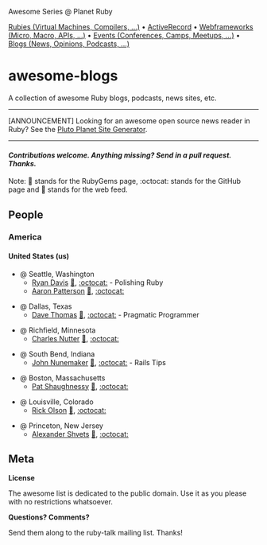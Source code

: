 Awesome Series @ Planet Ruby

[Rubies (Virtual Machines, Compilers, ...)](https://github.com/planetruby/awesome-rubies) • 
[ActiveRecord](https://github.com/planetruby/awesome-activerecord)  •
[Webframeworks (Micro, Macro, APIs, ...)](https://github.com/planetruby/awesome-webframeworks) •
[Events (Conferences, Camps, Meetups, ...)](https://github.com/planetruby/awesome-events) •
[Blogs (News, Opinions, Podcasts, ...)](https://github.com/planetruby/awesome-blogs)


# awesome-blogs

A collection of awesome Ruby blogs, podcasts, news sites, etc.

---

[ANNOUNCEMENT] Looking for an awesome open source news reader in Ruby? See the [Pluto Planet Site Generator](http://feedreader.github.io). 

---

#### _Contributions welcome. Anything missing? Send in a pull request. Thanks._


Note: :gem: stands for the RubyGems page, :octocat: stands for the GitHub page and :mega: stands for the web feed.

## People

### America

#### United States (us)

<!--
[zenspider]
  title    = Ryan Davis (Polishing Ruby) @ Seattle, WA › United States
  link     = http://blog.zenspider.com
  feed     = http://blog.zenspider.com/atom.xml
  github   = zenspider
  rubygems = ??

[tenderlove]
  title    = Aaron Patterson @ Seattle, WA › United States
  link     = http://tenderlovemaking.com
  feed     = http://tenderlovemaking.com/atom.xml
  github   = tenderlove
  rubygems = ??
-->

- @ Seattle, Washington
   - [Ryan Davis](http://blog.zenspider.com)  [:mega:](http://blog.zenspider.com/atom.xml), [:octocat:](https://github.com/zenspider) - Polishing Ruby
   - [Aaron Patterson](http://tenderlovemaking.com)  [:mega:](http://tenderlovemaking.com/atom.xml), [:octocat:](https://github.com/tenderlove)


<!--
[pragdave]
  title    = Dave Thomas (Pragmatic Programmer) @ Dallas, TX › United States
  link     = http://pragdave.me
  feed     = http://pragdave.me/atom.xml
  github   = pragdave
  rubygems = ??
-->

- @ Dallas, Texas
   -  [Dave Thomas](http://pragdave.me)  [:mega:](http://pragdave.me/atom.xml), [:octocat:](https://github.com/pragdave) - Pragmatic Programmer

<!--
[headius]
  title    = Charles Nutter @ Richfield, MN › United States
  link     = http://blog.headius.com
  feed     = http://blog.headius.com/feeds/posts/default
  github   = headius
  rubygems = ??
-->

- @ Richfield, Minnesota
   - [Charles Nutter](http://blog.headius.com)  [:mega:](http://blog.headius.com/feeds/posts/default), [:octocat:](https://github.com/headius)

<!--
[railstips]
  title    = John Nunemaker (Rails Tips) @ South Bend, IN › United States
  link     = http://railstips.org
  feed     = http://feeds.feedburner.com/railstips?format=xml
  github   = jnunemaker
  rubygems = ??
-->

- @ South Bend, Indiana
   - [John Nunemaker](http://railstips.org)  [:mega:](http://feeds.feedburner.com/railstips?format=xml), [:octocat:](https://github.com/jnunemaker) - Rails Tips

<!--
[patshaughnessy]
  title    = Pat Shaughnessy @ Boston, MA › United States
  link     = http://patshaughnessy.net
  feed     = http://feeds.feedburner.com/patshaughnessy?format=xml
  github   = patshaughnessy
  rubygems = ??
-->

- @ Boston, Massachusetts
   - [Pat Shaughnessy](http://patshaughnessy.net)  [:mega:](http://feeds.feedburner.com/patshaughnessy?format=xml), [:octocat:](https://github.com/patshaughnessy)

<!--
[technoweenie]
  title    = Rick Olson @ Louisville, CO › United States
  link     = http://techno-weenie.net
  feed     = http://feeds.feedburner.com/TechnoWeenie?format=xml
  github   = technoweenie
  rubygems = ??
-->

- @ Louisville, Colorado
   - [Rick Olson](http://techno-weenie.net)  [:mega:](http://feeds.feedburner.com/TechnoWeenie?format=xml), [:octocat:](https://github.com/technoweenie)


<!--
[shvets]
  title    = Alexander Shvets @ Princeton, NJ › United States
  link     = http://shvets.github.io/blog
  feed     = http://shvets.github.io/feed.xml
  github   = shvets
  rubygems = ??
-->

- @ Princeton, New Jersey
   - [Alexander Shvets](http://shvets.github.io/blog)  [:mega:](http://shvets.github.io/feed.xml), [:octocat:](https://github.com/shvets)


<!--
[virtuouscode]
  title    = Avdi Grimm (Virtuous Code) @ York, PA › United States
  link     = http://devblog.avdi.org
  feed     = http://feeds.feedburner.com/VirtuousCode
  github   = avdi
  rubygems = ??
## use wordpress feed ? e.g. http://devblog.avdi.org/feed/

[schneems]
  title    = Richard Schneeman @ Austin, TX › United States
  link     = http://www.schneems.com 
  feed     = http://www.schneems.com/feed.xml
  includes = Ruby|Rails|Sinatra|Jekyll
  github   = schneems
  rubygems = ??


[aaronlasseigne]
  title    = Aaron Lasseigne @ Dallas, TX › United States
  link     = http://aaronlasseigne.com
  feed     = http://aaronlasseigne.com/atom.atom
  includes = Ruby|Rails|Sinatra|Jekyll|ActiveRecord
  github   = AaronLasseigne
  rubygems = ??


[tcopeland]
  title    = Tom Copeland (Junior Developer) @ Herndon, VA › United States
  link     = http://thomasleecopeland.com
  feed     = http://thomasleecopeland.com/rss.xml
  includes = Ruby|Rails|Sinatra|Jekyll
  github   = tcopeland
  rubygems = ??

[tkrajcar]
  title    = Tim Krajcar @ Portland, OR › United States
  link     = http://timbabwe.com
  feed     = http://www.timbabwe.com/atom.xml
  includes = Ruby|Rails|Sinatra|Jekyll
  github   = tkrajcar
  rubygems = ??

[rubys]
  title    = Sam Ruby @ Raleigh, NC › United States
  link     = http://intertwingly.net/blog
  feed     = http://intertwingly.net/blog/index.atom
  includes = Ruby|Rails|Sinatra|Jekyll|Wunderbar|Opal|ruby2js|nokogumbo|Angular.rb
  github   = rubys
  rubygems = ??

[naildrivin5]
  title    = David Copeland @ Washington, DC › United States 
  link     = http://naildrivin5.com/blog
  feed     = http://naildrivin5.com/atom.xml
  includes = Ruby|Rails|Sinatra|Jekyll|Octopress|ActiveRecord|ActiveJob|GLI
  github   = davetron5000
  rubygems = ??

[graysoftinc]
  title    = James Edward Gray II @ Edmond, OK › United States
  link     = http://graysoftinc.com
  feed     = http://graysoftinc.com/feed.xml
  includes = Ruby|Rails|Sinatra|Jekyll|Regex
  github   = JEG2
  rubygems = ??

[halogenandtoast]
  title    = Matthew Mongeau (Halogen and Toast) @ Quincy, MA › United States
  link     = http://www.halogenandtoast.com
  feed     = http://www.halogenandtoast.com/rss/
  includes = Ruby|Rails|Sinatra|Jekyll
  github   = halogenandtoast
  rubygems = ??

[saturnflyer]
  title    = Jim Gay (Saturn Flyer) @ Arlington, VA › United States
  link     = http://www.saturnflyer.com/blog
  feed     = http://feeds2.feedburner.com/saturnflyer
  includes = Ruby|Rails|Sinatra|Jekyll
  github   = saturnflyer
  rubygems = ??

[markphelps]
  title    = Mark Phelps @ Durham, NC › United States
  link     = http://www.markphelps.me
  feed     = http://www.markphelps.me/feed.xml 
  includes = Ruby|Rails|Sinatra|Jekyll
  github   = markphelps
  rubygems = ??

[danielpclark]
  title    = Daniel P. Clark (6ft Dan) @ Winchester, VA › United States 
  link     = http://6ftdan.com
  feed     = http://feeds.feedburner.com/DanielPClark
  includes = Ruby|Rails|Sinatra|Jekyll
  github   = danielpclark
  rubygems = ??

[ultrasaurus]
  title    = Sarah Allen @ San Francisco, CA › United States
  link     = http://www.ultrasaurus.com 
  feed     = http://www.ultrasaurus.com/feed/ 
  includes = Ruby|Rails|Sinatra|Jekyll
  github   = ultrasaurus
  rubygems = ??

[sarahmei]
  title    = Sarah Mei @ San Francisco, CA › United States
  link     = http://www.sarahmei.com/blog
  feed     = http://www.sarahmei.com/blog/feed/ 
  includes = Ruby|Rails|Sinatra|Jekyll
  github   = sarahmei
  rubygems = ??

[tmm1]
  title    = Aman Gupta @ San Francisco, CA › United States
  link     = http://tmm1.net
  feed     = http://tmm1.net/atom.xml
  includes = Ruby|Rails|Sinatra|Jekyll
  github   = tmm1
  rubygems = ??

[sandimetz]
  title    = Sandi Metz @ Durham, NC › United States
  link     = http://www.sandimetz.com/blog
  feed     = http://www.sandimetz.com/blog?format=RSS
  includes = Ruby|Rails|Sinatra|Jekyll
  github   = skmetz
  rubygems = ??

[mperham]
  title    = Mike Perham @ Portland, OR › United States
  link     = http://www.mikeperham.com
  feed     = http://www.mikeperham.com/feed.xml
  includes = Ruby|Rails|Sinatra|Jekyll
  github   = mperham
  rubygems = ??

[evanphx]
  title    = Evan Phoenix @  Los Angeles, CA › United States
  link     = http://blog.fallingsnow.net
  feed     = http://blog.fallingsnow.net/feed/
  includes = Ruby|Rails|Sinatra|Jekyll
  github   = evanphx
  rubygems = ??

[davearonson]
  title    = Dave Aronson (Codosaurus) @ Fairfax, VA › United States
  link     = http://blog.codosaur.us
  feed     = http://feeds.feedburner.com/AttackOfTheCodosaurus?format=xml
  includes = Ruby|Rails
  github   = davearonson
  rubygems = ??


[jaredcwhite]
  title    = Jared White @ Sebastopol, CA › United States
  link     = http://rubyist.jaredwhite.com
  feed     = http://rubyist.jaredwhite.com/rss/
  includes = Ruby|Rails|Sinatra|Jekyll|ActiveRecord|Opal
  github   = jaredcwhite
  rubygems = ??

[adamsanderson]
  title    = Adam Sanderson @ Seattle, WA › United States
  link     = http://www.monkeyandcrow.com
  feed     = http://feeds.feedburner.com/MonkeyAndCrow
  includes = Ruby|Rails|Sinatra|Jekyll
  github   = adamsanderson
-->




## Meta

**License**

The awesome list is dedicated to the public domain. Use it as you please with no restrictions whatsoever.

**Questions? Comments?**

Send them along to the ruby-talk mailing list. Thanks!
